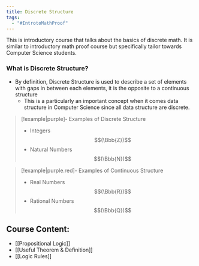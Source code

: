 ```yaml
---
title: Discrete Structure
tags:
  - "#IntrotoMathProof"
---
```

This is introductory course that talks about the basics of discrete math. 
It is similar to introductory math proof course but specifically tailor towards Computer Science students. 

### What is Discrete Structure? 
- By definition, Discrete Structure is used to describe a set of elements with gaps in between each elements, it is the opposite to a continuous structure
	- This is a particularly an important concept when it comes data structure in Computer Science since all data structure are discrete. 
>[!example|purple]- Examples of Discrete Structure
>- Integers$$(\Bbb{Z})$$
>- Natural Numbers$$(\Bbb{N})$$

>[!example|purple.red]- Examples of Continuous Structure
>- Real Numbers$$(\Bbb{R})$$
>- Rational Numbers$$(\Bbb{Q})$$
## Course Content: 

- [[Propositional Logic]]
- [[Useful Theorem & Definition]]
- [[Logic Rules]]


